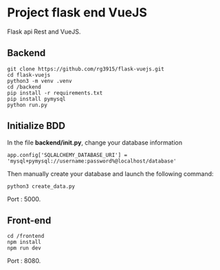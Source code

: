 # Project flask end VueJS

Flask api Rest and VueJS.

## Backend

```
git clone https://github.com/rg3915/flask-vuejs.git
cd flask-vuejs
python3 -m venv .venv
cd /backend
pip install -r requirements.txt
pip install pymysql
python run.py
```

## Initialize BDD
In the file **backend/__init__.py**, change your database information
```
app.config['SQLALCHEMY_DATABASE_URI'] = 'mysql+pymysql://username:password%@localhost/database'

```
Then manually create your database and launch the following command:
```
python3 create_data.py

```

Port : 5000.

## Front-end

```
cd /frontend
npm install
npm run dev
```

Port : 8080.
